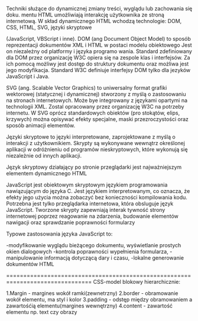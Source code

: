 
Techniki służące do dynamicznej zmiany treści, wyglądu lub zachowania się doku. mentu HTML umożliwiają interakcję użytkownika ze stroną internetową. W skład dynamicznego HTML wchodzą technologie: DOM, CSS, HTML, SVG, języki skryptowe

(JavaScript, VBScript i inne). DOM (ang Document Object Model) to sposób reprezentacji dokumentów XML i HTML w postaci modelu obiektowego Jest on niezależny od platformy i języka programo wania. Standard zdefiniowany dla DOM przez organizację W3C opiera się na zespole klas i interfejsów. Za ich pomocą możliwy jest dostęp do struktury dokumentu oraz możliwa jest jego modyfikacja. Standard W3C definiuje interfejsy DOM tylko dla jezyków JavaScript i Java.

SVG (ang. Scalable Vector Graphics) to uniwersalny format grafiki wektorowej (statycznej i dynamicznej) stworzony z myślą o zastosowaniu na stronach internetowych. Może bye integrowany z językami opartymi na technologii XML. Zostal opracowany przez organizację W3C na potrzeby internetu. W SVG oprócz standardowych obiektów (pro stokątów, elips, krzywych) można opisywać efekty specjalne, maski przezroczystości oraz sposób animacji elementów.

Języki skryptowe to języki interpretowane, zaprojektowane z myślą o interakcji z użytkownikiem. Skrypty są wykonywane wewnątrz określonej aplikacji w odróżnieniu od programów nieskryptowych, które wykonują się niezależnie od innych aplikacji.

Język skryptowy działający po stronie przeglądarki jest najważniejszym elementem dynamicznego HTML


JavaScript jest obiektowym skryptowym językiem programowania nawiązującym do języka C. Jest językiem interpretowanym, co oznacza, że efekty jego użycia można zobaczyć bez konieczności kompilowania kodu. Potrzebna jest tylko przeglądarka internetowa, która obsluguje język JavaScript. Tworzone skrypty zapewniają interak tywność strony internetowej poprzez reagowanie na zdarzenia, budowanie elementów nawigacji oraz sprawdzanie poprawności formularzy


Typowe zastosowania języka JavaScript to:

-modyfikowanie wyglądu bieżącego dokumentu, wyświetlanie prostych okien dialogowych
-kontrola poprawności wypełnienia formularza,
-manipulowanie informacją dotyczącą dary i czasu,
-lokalne generowanie dokumentów HTML




===============================================================================
CSS-model blokowy
hierarchicznie:

1.Margin - margines wokół ramki(zewnetrzny)
2.border - obramowanie wokół elementu, ma styl i kolor
3.padding - odstęp między obramowaniem a zawartośćią elementu(margines wewnętrzny)
4.content - zawartość elementu np. text czy obrazy
